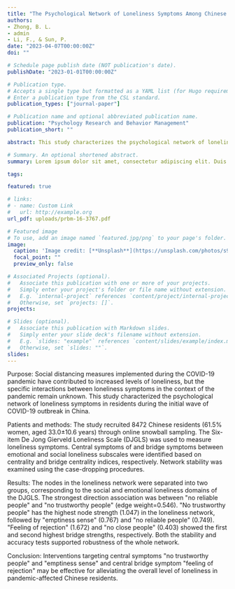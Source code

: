 ```yaml
---
title: "The Psychological Network of Loneliness Symptoms Among Chinese Residents During the COVID-19 Outbreak"
authors:
- Zhong, B. L.
- admin
- Li, F., & Sun, P.
date: "2023-04-07T00:00:00Z"
doi: ""

# Schedule page publish date (NOT publication's date).
publishDate: "2023-01-01T00:00:00Z"

# Publication type.
# Accepts a single type but formatted as a YAML list (for Hugo requirements).
# Enter a publication type from the CSL standard.
publication_types: ["journal-paper"]

# Publication name and optional abbreviated publication name.
publication: "Psychology Research and Behavior Management"
publication_short: ""

abstract: This study characterizes the psychological network of loneliness symptoms among Chinese residents during the initial wave of the COVID-19 outbreak, identifying key central symptoms and bridge symptoms that could inform targeted interventions aimed at reducing loneliness in this population.

# Summary. An optional shortened abstract.
summary: Lorem ipsum dolor sit amet, consectetur adipiscing elit. Duis posuere tellus ac convallis placerat. Proin tincidunt magna sed ex sollicitudin condimentum.

tags:

featured: true

# links:
# - name: Custom Link
#   url: http://example.org
url_pdf: uploads/prbm-16-3767.pdf

# Featured image
# To use, add an image named `featured.jpg/png` to your page's folder. 
image:
  caption: 'Image credit: [**Unsplash**](https://unsplash.com/photos/s9CC2SKySJM)'
  focal_point: ""
  preview_only: false

# Associated Projects (optional).
#   Associate this publication with one or more of your projects.
#   Simply enter your project's folder or file name without extension.
#   E.g. `internal-project` references `content/project/internal-project/index.md`.
#   Otherwise, set `projects: []`.
projects:

# Slides (optional).
#   Associate this publication with Markdown slides.
#   Simply enter your slide deck's filename without extension.
#   E.g. `slides: "example"` references `content/slides/example/index.md`.
#   Otherwise, set `slides: ""`.
slides: 
---
```


Purpose: Social distancing measures implemented during the COVID-19 pandemic have contributed to increased levels of loneliness, but the specific interactions between loneliness symptoms in the context of the pandemic remain unknown. This study characterized the psychological network of loneliness symptoms in residents during the initial wave of COVID-19 outbreak in China.

Patients and methods: The study recruited 8472 Chinese residents (61.5% women, aged 33.0±10.6 years) through online snowball sampling. The Six-item De Jong Gierveld Loneliness Scale (DJGLS) was used to measure loneliness symptoms. Central symptoms of and bridge symptoms between emotional and social loneliness subscales were identified based on centrality and bridge centrality indices, respectively. Network stability was examined using the case-dropping procedures.

Results: The nodes in the loneliness network were separated into two groups, corresponding to the social and emotional loneliness domains of the DJGLS. The strongest direction association was between "no reliable people" and "no trustworthy people" (edge weight=0.546). "No trustworthy people" has the highest node strength (1.047) in the loneliness network, followed by "emptiness sense" (0.767) and "no reliable people" (0.749). "Feeling of rejection" (1.672) and "no close people" (0.403) showed the first and second highest bridge strengths, respectively. Both the stability and accuracy tests supported robustness of the whole network.

Conclusion: Interventions targeting central symptoms "no trustworthy people" and "emptiness sense" and central bridge symptom "feeling of rejection" may be effective for alleviating the overall level of loneliness in pandemic-affected Chinese residents.
